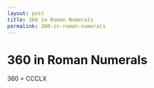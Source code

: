 ```yaml
---
layout: post
title: 360 in Roman Numerals
permalink: 360-in-roman-numerals
---
```


# 360 in Roman Numerals

360 = CCCLX
